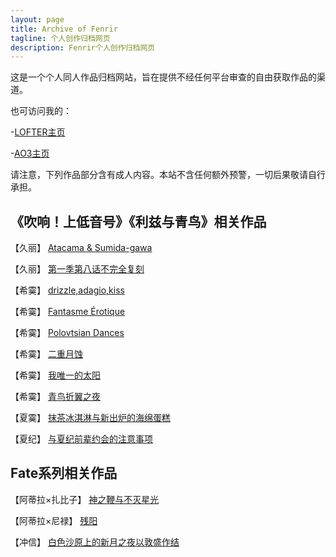```yaml
---
layout: page
title: Archive of Fenrir
tagline: 个人创作归档网页
description: Fenrir个人创作归档网页
---
```


这是一个个人同人作品归档网站，旨在提供不经任何平台审查的自由获取作品的渠道。

也可访问我的：

-[LOFTER主页](https://linguazi.lofter.com/)

-[AO3主页](https://archiveofourown.org/users/photon_ray/profile)


请注意，下列作品部分含有成人内容。本站不含任何额外预警，一切后果敬请自行承担。

## 《吹响！上低音号》《利兹与青鸟》相关作品

【久丽】 [Atacama & Sumida-gawa](pages/Kumirei_Atacama.md)

【久丽】 [第一季第八话不完全复刻](pages/Kumirei_eps8.md)

【希霙】 [drizzle,adagio,kiss](pages/Nozomizo_DAK.md)

【希霙】 [Fantasme Érotique](pages/Nozomizo_fantasy.md)

【希霙】 [Polovtsian Dances](pages/Nozomizo_Polovtsian_Dances.md)

【希霙】 [二重月蚀](pages/Nozomizo_eclipse.md)

【希霙】 [我唯一的太阳](pages/Nozomizo_valentine.md)

【希霙】 [青鸟折翼之夜](pages/Nozomizo_holy_night.md)

【夏霙】 [抹茶冰淇淋与新出炉的海绵蛋糕](pages/Natsumizo_matcha.md)

【夏纪】 [与夏纪前辈约会的注意事项](pages/Natsuki_date.md)


## Fate系列相关作品

【阿蒂拉×扎比子】 [神之鞭与不灭星光](pages/Altera_Hakuno.md)

【阿蒂拉×尼禄】 [残阳](pages/Altera_Nero.md)

【冲信】 [白色沙原上的新月之夜以敦盛作结](pages/Okinobu_new_moon.md)

